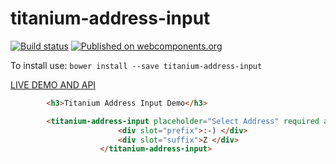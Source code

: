# titanium-address-input
[![Build status](https://ci.appveyor.com/api/projects/status/r3px3bvghqqvaku4/branch/master?svg=true)](https://ci.appveyor.com/project/aarondrabeck/titanium-address-input/branch/master)
[![Published on webcomponents.org](https://img.shields.io/badge/webcomponents.org-published-blue.svg)](https://www.webcomponents.org/element/LssPolymerElements/titanium-address-input)

To install use: `bower install --save titanium-address-input`

[ LIVE DEMO AND API ](https://www.webcomponents.org/element/LssPolymerElements/titanium-address-input)

```html
        <h3>Titanium Address Input Demo</h3>

        <titanium-address-input placeholder="Select Address" required always-float-label label="Home Address" api-key="AIzaSyCTiFwEzAkuXWgFQTr4GGAX5VpYR2aVxzw">
                        <div slot="prefix">:-) </div>
                        <div slot="suffix">Z </div>
                    </titanium-address-input>
        
        
```
